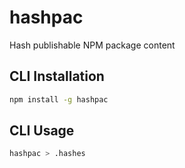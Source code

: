 # hashpac

Hash publishable NPM package content

## CLI Installation

```bash
npm install -g hashpac
```

## CLI Usage

```bash
hashpac > .hashes
```
